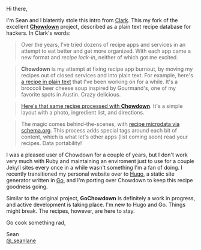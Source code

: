Hi there,

I'm Sean and I blatently stole this intro from [Clark](https://github.com/clarklab). This my fork of the excellent [**Chowdown**](https://github.com/clarklab/chowdown) project, described as a plain text recipe database for hackers. In Clark's words:

> Over the years, I've tried dozens of recipe apps and services in an attempt to eat better and get more organized. With each app came a new format and _recipe lock-in_, neither of which got me excited.

> **Chowdown** is my attempt at fixing recipe app burnout, by moving my recipes out of closed services and into plain text. For example, here's [a recipe in plain text](https://raw.githubusercontent.com/clarklab/chowdown/gh-pages/_recipes/broccoli-cheese-soup.md) that I've been working on for a while. It's a broccoli beer cheese soup inspired by Gourmand's, one of my favorite spots in Austin. Crazy delicious.

> [Here's that same recipe processed with **Chowdown**](http://chowdown.io/recipes/broccoli-cheese-soup.html). It's a simple layout with a photo, ingredient list, and directions.

> The magic comes behind-the-scenes, with [recipe microdata via schema.org](http://schema.org/Recipe). This process adds special tags around each bit of content, which is what let's other apps (list coming soon) read your recipes. Data portability!

I was a pleased user of Chowdown for a couple of years, but I don't work very much with Ruby and maintaining an enviroment just to use for a couple Jekyll sites every once in a while wasn't something I'm a fan of doing. I recently transitioned my personal website over to [Hugo](https://gohugo.io/), a static site generator written in [Go](https://golang.org/), and I'm porting over Chowdown to keep this recipe goodness going.

Similar to the original project, **GoChowdown** is definitely a work in progress, and active development is taking place. I'm new to Hugo and Go. Things might break. The recipes, however, are here to stay.

Go cook something rad,  

Sean  
[@_seanlane](http://twitter.com/_seanlane)